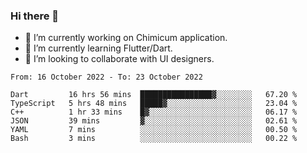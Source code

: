 ### Hi there 👋

<!--
**devcat37/devcat37** is a ✨ _special_ ✨ repository because its `README.md` (this file) appears on your GitHub profile.-->


- 🔭 I’m currently working on Chimicum application.
- 🌱 I’m currently learning Flutter/Dart.
- 👯 I’m looking to collaborate with UI designers.
<!-- - 🤔 I’m looking for help with ... -->

<!--START_SECTION:waka-->

```text
From: 16 October 2022 - To: 23 October 2022

Dart         16 hrs 56 mins  ████████████████▓░░░░░░░░   67.20 %
TypeScript   5 hrs 48 mins   █████▓░░░░░░░░░░░░░░░░░░░   23.04 %
C++          1 hr 33 mins    █▓░░░░░░░░░░░░░░░░░░░░░░░   06.17 %
JSON         39 mins         ▓░░░░░░░░░░░░░░░░░░░░░░░░   02.61 %
YAML         7 mins          ░░░░░░░░░░░░░░░░░░░░░░░░░   00.50 %
Bash         3 mins          ░░░░░░░░░░░░░░░░░░░░░░░░░   00.22 %
```

<!--END_SECTION:waka-->
